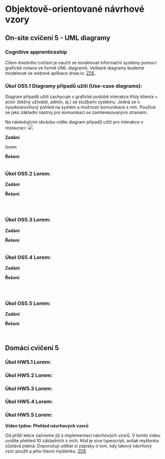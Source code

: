 # Objektově-orientované návrhové vzory

## On-site cvičení 5 - UML diagramy

### Cognitive apprenticeship

Cílem dnešního cvičení je naučit se modelovat informační systémy pomocí grafické notace ve formě UML diagramů. Veškeré diagramy budeme modelovat ve webové aplikace draw.io: [ZDE](https://app.diagrams.net/).

### Úkol OS5.1 Diagramy případů užití (Use-case diagrams):

Diagram případů užití zachycuje v grafické podobě interakce třídy klienta = actor (běžný uživatel, admin, aj.) se službami systému. Jedná se o vysokoúrovňový pohled na systém a možnosti komunikace s ním. Používá se jako základní nástroj pro komunikaci se zainteresovanými stranami.

Na následujícím obrázku vidíte diagram případů užití pro interakce v restauraci:
<img src="https://upload.wikimedia.org/wikipedia/commons/thumb/1/1d/Use_case_restaurant_model.svg/1920px-Use_case_restaurant_model.svg.png"/>

**Zadání**

lorem

**Řešení**

```

```

### Úkol OS5.2 Lorem:

**Zadání**


**Řešení**

```

```

```

```

```

```

### Úkol OS5.3 Lorem:

**Zadání**


**Řešení**

```

```

### Úkol OS5.4 Lorem:

**Zadání**


**Řešení**

```

```

```

```


```

```


### Úkol OS5.5 Lorem:

**Zadání**


**Řešení**

```

```

```

```

## Domácí cvičení 5

### Úkol HW5.1 Lorem:


### Úkol HW5.2 Lorem:


### Úkol HW5.3 Lorem:

### Úkol HW5.4 Lorem:

### Úkol HW5.5 Lorem:


**Video týdne: Přehled návrhových vzorů**

Od příští lekce začneme již s implementací návrhových vzorů. V tomto videu uvidíte přehled 10 základních z nich. Kód je sice typescript, avšak myšlenka zůstává platná. Doporučuji udělat si zápisky o tom, kdy takový návrhový vzor použít a jeho hlavní myšlenku. [ZDE](https://www.youtube.com/watch?v=tv-_1er1mWI)
